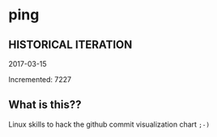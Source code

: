 # ping

## HISTORICAL ITERATION
2017-03-15

Incremented: 7227

## What is this?? 
Linux skills to hack the github commit visualization chart `;-)`
